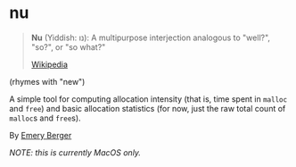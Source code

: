 # nu

> **Nu** (Yiddish: נו): A multipurpose interjection analogous to "well?", "so?", or "so what?"
> 
> [Wikipedia](https://en.wikipedia.org/wiki/List_of_English_words_of_Yiddish_origin#N)

(rhymes with "new")

A simple tool for computing allocation intensity (that is, time spent
in `malloc` and `free`) and basic allocation statistics (for now, just
the raw total count of `malloc`s and `free`s).

By [Emery Berger](https://emeryberger.com)

_NOTE: this is currently MacOS only._
